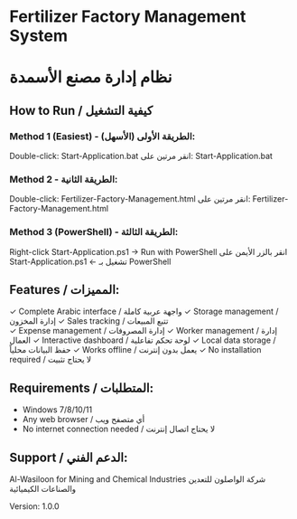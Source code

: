 # Fertilizer Factory Management System
# نظام إدارة مصنع الأسمدة

## How to Run / كيفية التشغيل

### Method 1 (Easiest) - الطريقة الأولى (الأسهل):
Double-click: Start-Application.bat
انقر مرتين على: Start-Application.bat

### Method 2 - الطريقة الثانية:
Double-click: Fertilizer-Factory-Management.html
انقر مرتين على: Fertilizer-Factory-Management.html

### Method 3 (PowerShell) - الطريقة الثالثة:
Right-click Start-Application.ps1 → Run with PowerShell
انقر بالزر الأيمن على Start-Application.ps1 ← تشغيل بـ PowerShell

## Features / المميزات:
✓ Complete Arabic interface / واجهة عربية كاملة
✓ Storage management / إدارة المخزون
✓ Sales tracking / تتبع المبيعات  
✓ Expense management / إدارة المصروفات
✓ Worker management / إدارة العمال
✓ Interactive dashboard / لوحة تحكم تفاعلية
✓ Local data storage / حفظ البيانات محلياً
✓ Works offline / يعمل بدون إنترنت
✓ No installation required / لا يحتاج تثبيت

## Requirements / المتطلبات:
- Windows 7/8/10/11
- Any web browser / أي متصفح ويب
- No internet connection needed / لا يحتاج اتصال إنترنت

## Support / الدعم الفني:
Al-Wasiloon for Mining and Chemical Industries
شركة الواصلون للتعدين والصناعات الكيميائية

Version: 1.0.0